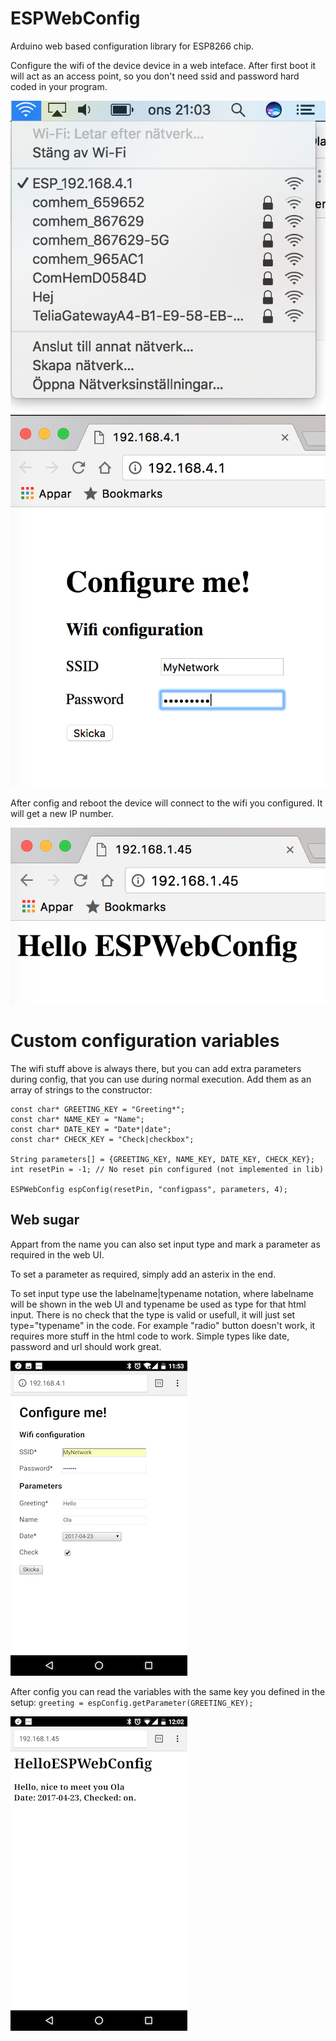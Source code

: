# ESPWebConfig
Arduino web based configuration library for ESP8266 chip.

Configure the wifi of the device device in a web inteface. After first boot it will act as an access point,
so you don't need ssid and password hard coded in your program.

![Connect to AP to configure](examples/BasicESPWebConfig/esp_ap.png)
![Connect to AP to configure](examples/BasicESPWebConfig/esp_cfg2.png)

After config and reboot the device will connect to the wifi you configured.
It will get a new IP number.

![Connect to AP to configure](examples/BasicESPWebConfig/esp_done.png)



# Custom configuration variables
The wifi stuff above is always there, but you can add extra parameters during config,
that you can use during normal execution.
Add them as an array of strings to the constructor:

```
const char* GREETING_KEY = "Greeting*";
const char* NAME_KEY = "Name";
const char* DATE_KEY = "Date*|date";
const char* CHECK_KEY = "Check|checkbox";

String parameters[] = {GREETING_KEY, NAME_KEY, DATE_KEY, CHECK_KEY};
int resetPin = -1; // No reset pin configured (not implemented in lib)

ESPWebConfig espConfig(resetPin, "configpass", parameters, 4);
```
## Web sugar
Appart from the name you can also set input type and mark a parameter as required in the web UI.

To set a parameter as required, simply add an asterix in the end.

To set input type use the labelname|typename notation, where labelname will be shown in the web UI and typename be used as type for that html input. There is no check that the type is valid or usefull, it will just set type="typename" in the code.
For example "radio" button doesn't work, it requires more stuff in the html code to work. Simple types like date, password and url should work great.

![Connect to AP to configure](examples/CustomESPWebConfig/config_custom.png)

After config you can read the variables with the same key you defined in the setup: `greeting = espConfig.getParameter(GREETING_KEY);`

![Connect to AP to configure](examples/CustomESPWebConfig/custom.png)
